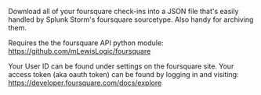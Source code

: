 Download all of your foursquare check-ins into a JSON file that's easily
handled by Splunk Storm's foursquare sourcetype. Also handy for archiving them.

Requires the the foursquare API python module:
    https://github.com/mLewisLogic/foursquare

Your User ID can be found under settings on the foursquare site.
Your access token (aka oauth token) can be found by logging in and visiting:
  https://developer.foursquare.com/docs/explore

